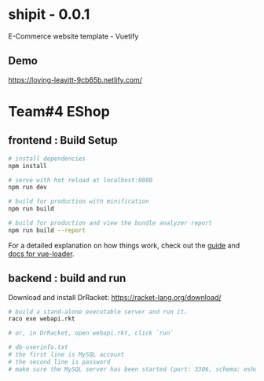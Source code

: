 # shipit - 0.0.1

E-Commerce website template - Vuetify

## Demo

https://loving-leavitt-9cb65b.netlify.com/

# Team#4 EShop
## frontend : Build Setup

``` bash
# install dependencies
npm install

# serve with hot reload at localhost:8080
npm run dev

# build for production with minification
npm run build

# build for production and view the bundle analyzer report
npm run build --report
```

For a detailed explanation on how things work, check out the [guide](http://vuejs-templates.github.io/webpack/) and [docs for vue-loader](http://vuejs.github.io/vue-loader).

## backend : build and run
Download and install DrRacket: https://racket-lang.org/download/
``` bash
# build a stand-alone executable server and run it.
raco exe webapi.rkt

# or, in DrRacket, open webapi.rkt, click `run`

# db-userinfo.txt
# the first line is MySQL account
# the second line is password
# make sure the MySQL server has been started (port: 3306, schema: eshop) before you run the backend server!
```


